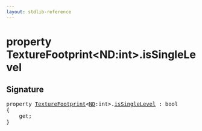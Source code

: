 ```yaml
---
layout: stdlib-reference
---
```


# property TextureFootprint\<ND:int\>\.isSingleLevel

## Signature

<pre>
<span class='code_keyword'>property</span> <a href="../index.html" class="code_type">TextureFootprint</a>&lt;<a href="../index.html#decl-ND" class="code_var">ND</a>:<span class="code_keyword">int</span>&gt;.<a href=".html">isSingleLevel</a> : <span class="code_keyword">bool</span>
{
    get;
}
</pre>

